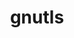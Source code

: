 ---
title: "gnutls"
layout: cache
categories: [package, develop-2025-02-16]
meta: {"compilers": ["gcc@=10.5.0", "gcc@=11.4.0", "gcc@=13.3.0"], "num_specs": 3, "num_specs_by_stack": {"developer-tools-aarch64-linux-gnu": 1, "developer-tools-x86_64_v3-linux-gnu": 1, "hep": 1, "root": 3}, "oss": ["centos7", "rhel8", "ubuntu22.04"], "platforms": ["linux"], "stacks": ["developer-tools-aarch64-linux-gnu", "developer-tools-x86_64_v3-linux-gnu", "hep", "root"], "targets": ["aarch64", "x86_64_v3"], "versions": ["3.8.8"]}
spec_details: [{"compiler": "gcc@=10.5.0", "hash": "4vstondsulc5j3grbwrzv2tey3mi6gzr", "os": "centos7", "platform": "linux", "size": "-", "stacks": ["developer-tools-x86_64_v3-linux-gnu", "root"], "tarball": "https://binaries.spack.io/develop-2025-02-16/build_cache/linux-centos7-x86_64_v3/gcc-10.5.0/gnutls-3.8.8/linux-centos7-x86_64_v3-gcc-10.5.0-gnutls-3.8.8-4vstondsulc5j3grbwrzv2tey3mi6gzr.spack", "target": "x86_64_v3", "variants": ["+brotli", "build_system=autotools", "+zlib", "+zstd"], "versions": ["3.8.8"]}, {"compiler": "gcc@=13.3.0", "hash": "odg3ug7sdkkxpgff4tpzp552toibaz2p", "os": "rhel8", "platform": "linux", "size": "-", "stacks": ["developer-tools-aarch64-linux-gnu", "root"], "tarball": "https://binaries.spack.io/develop-2025-02-16/build_cache/linux-rhel8-aarch64/gcc-13.3.0/gnutls-3.8.8/linux-rhel8-aarch64-gcc-13.3.0-gnutls-3.8.8-odg3ug7sdkkxpgff4tpzp552toibaz2p.spack", "target": "aarch64", "variants": ["+brotli", "build_system=autotools", "+zlib", "+zstd"], "versions": ["3.8.8"]}, {"compiler": "gcc@=11.4.0", "hash": "z6qlrinxm4s75ryk6f2jmpccwtkkerpv", "os": "ubuntu22.04", "platform": "linux", "size": "-", "stacks": ["hep", "root"], "tarball": "https://binaries.spack.io/develop-2025-02-16/build_cache/linux-ubuntu22.04-x86_64_v3/gcc-11.4.0/gnutls-3.8.8/linux-ubuntu22.04-x86_64_v3-gcc-11.4.0-gnutls-3.8.8-z6qlrinxm4s75ryk6f2jmpccwtkkerpv.spack", "target": "x86_64_v3", "variants": ["+brotli", "build_system=autotools", "+zlib", "+zstd"], "versions": ["3.8.8"]}]
---